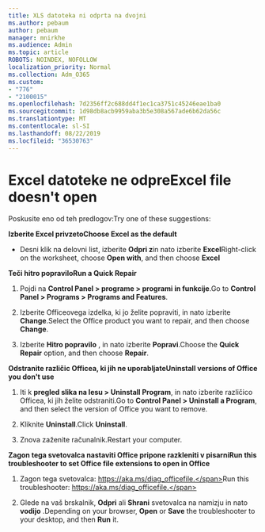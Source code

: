 ```yaml
---
title: XLS datoteka ni odprta na dvojni
ms.author: pebaum
author: pebaum
manager: mnirkhe
ms.audience: Admin
ms.topic: article
ROBOTS: NOINDEX, NOFOLLOW
localization_priority: Normal
ms.collection: Adm_O365
ms.custom:
- "776"
- "2100015"
ms.openlocfilehash: 7d2356ff2c688dd4f1ec1ca3751c45246eae1ba0
ms.sourcegitcommit: 1d98db8acb9959aba3b5e308a567ade6b62da56c
ms.translationtype: MT
ms.contentlocale: sl-SI
ms.lasthandoff: 08/22/2019
ms.locfileid: "36530763"
---
```

# <a name="excel-file-doesnt-open"></a><span data-ttu-id="2deed-102">Excel datoteke ne odpre</span><span class="sxs-lookup"><span data-stu-id="2deed-102">Excel file doesn't open</span></span>

<span data-ttu-id="2deed-103">Poskusite eno od teh predlogov:</span><span class="sxs-lookup"><span data-stu-id="2deed-103">Try one of these suggestions:</span></span>

<span data-ttu-id="2deed-104">**Izberite Excel privzeto**</span><span class="sxs-lookup"><span data-stu-id="2deed-104">**Choose Excel as the default**</span></span>

* <span data-ttu-id="2deed-105">Desni klik na delovni list, izberite **Odpri z**in nato izberite **Excel**</span><span class="sxs-lookup"><span data-stu-id="2deed-105">Right-click on the worksheet, choose **Open with**, and then choose **Excel**</span></span>

<span data-ttu-id="2deed-106">**Teči hitro popravilo**</span><span class="sxs-lookup"><span data-stu-id="2deed-106">**Run a Quick Repair**</span></span>

1. <span data-ttu-id="2deed-107">Pojdi na **Control Panel > programe > programi in funkcije**.</span><span class="sxs-lookup"><span data-stu-id="2deed-107">Go to **Control Panel > Programs > Programs and Features**.</span></span>

2. <span data-ttu-id="2deed-108">Izberite Officeovega izdelka, ki jo želite popraviti, in nato izberite **Change**.</span><span class="sxs-lookup"><span data-stu-id="2deed-108">Select the Office product you want to repair, and then choose **Change**.</span></span>

3. <span data-ttu-id="2deed-109">Izberite **Hitro popravilo** , in nato izberite **Popravi**.</span><span class="sxs-lookup"><span data-stu-id="2deed-109">Choose the **Quick Repair** option, and then choose **Repair**.</span></span>

<span data-ttu-id="2deed-110">**Odstranite različic Officea, ki jih ne uporabljate**</span><span class="sxs-lookup"><span data-stu-id="2deed-110">**Uninstall versions of Office you don't use**</span></span>

1. <span data-ttu-id="2deed-111">Iti k **pregled slika na lesu > Uninstall Program**, in nato izberite različico Officea, ki jih želite odstraniti.</span><span class="sxs-lookup"><span data-stu-id="2deed-111">Go to **Control Panel > Uninstall a Program**, and then select the version of Office you want to remove.</span></span>

2. <span data-ttu-id="2deed-112">Kliknite **Uninstall**.</span><span class="sxs-lookup"><span data-stu-id="2deed-112">Click **Uninstall**.</span></span>

3. <span data-ttu-id="2deed-113">Znova zaženite računalnik.</span><span class="sxs-lookup"><span data-stu-id="2deed-113">Restart your computer.</span></span>

<span data-ttu-id="2deed-114">**Zagon tega svetovalca nastaviti Office pripone razkleniti v pisarni**</span><span class="sxs-lookup"><span data-stu-id="2deed-114">**Run this troubleshooter to set Office file extensions to open in Office**</span></span>

1. <span data-ttu-id="2deed-115">Zagon tega svetovalca: https://aka.ms/diag_officefile.</span><span class="sxs-lookup"><span data-stu-id="2deed-115">Run this troubleshooter: https://aka.ms/diag_officefile.</span></span>

2. <span data-ttu-id="2deed-116">Glede na vaš brskalnik, **Odpri** ali **Shrani** svetovalca na namizju in nato **vodijo** .</span><span class="sxs-lookup"><span data-stu-id="2deed-116">Depending on your browser, **Open** or **Save** the troubleshooter to your desktop, and then **Run** it.</span></span>
